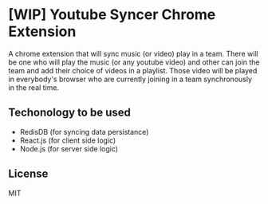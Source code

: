 # [WIP] Youtube Syncer Chrome Extension

A chrome extension that will sync music (or video) play in a team. There will be one who will play the music (or any youtube video) and other can join the team and add their choice of videos in a playlist. Those video will be played in everybody's browser who are currently joining in a team synchronously in the real time.

## Techonology to be used

- RedisDB (for syncing data persistance)
- React.js (for client side logic)
- Node.js (for server side logic)

## License

MIT
